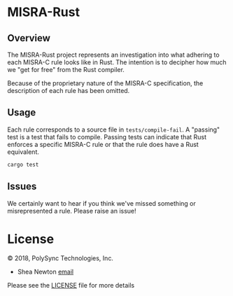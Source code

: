 # MISRA-Rust

## Overview

The MISRA-Rust project represents an investigation into what adhering to each MISRA-C rule looks
like in Rust. The intention is to decipher how much we "get for free" from the Rust compiler.

Because of the proprietary nature of the MISRA-C specification, the description of each rule has
been omitted.

## Usage

Each rule corresponds to a source file in `tests/compile-fail`. A "passing" test is a test that
fails to compile. Passing tests can indicate that Rust enforces a specific MISRA-C rule or that
the rule does have a Rust equivalent.

```bash
cargo test
```

## Issues

We certainly want to hear if you think we've missed something or misrepresented a rule. Please raise
an issue!

# License

© 2018, PolySync Technologies, Inc.

* Shea Newton [email](mailto:snewton@polysync.io)

Please see the [LICENSE](./LICENSE) file for more details
